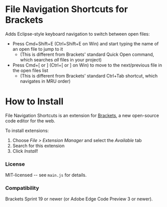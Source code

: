 File Navigation Shortcuts for Brackets
======================================
Adds Eclipse-style keyboard navigation to switch between open files:

* Press Cmd+Shift+E (Ctrl+Shift+E on Win) and start typing the name of an open file to jump to it
    * (This is different from Brackets' standard Quick Open command, which searches _all_ files in your project)
* Press Cmd+\[ or ] (Ctrl+\[ or ] on Win) to move to the next/previous file in the open files list
    * (This is different from Brackets' standard Ctrl+Tab shortcut, which navigates in MRU order)


How to Install
==============
File Navigation Shortcuts is an extension for [Brackets](https://github.com/adobe/brackets/), a new open-source code editor for the web.

To install extensions:

1. Choose _File > Extension Manager_ and select the _Available_ tab
2. Search for this extension
3. Click _Install_!


### License
MIT-licensed -- see `main.js` for details.

### Compatibility
Brackets Sprint 19 or newer (or Adobe Edge Code Preview 3 or newer).